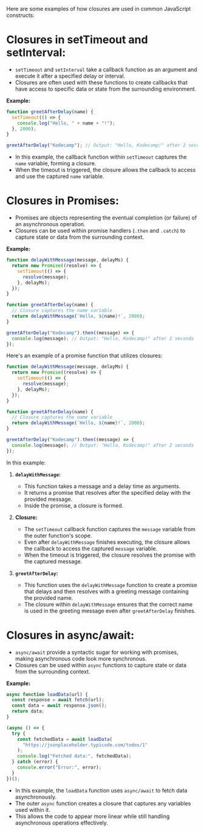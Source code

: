 Here are some examples of how closures are used in common JavaScript constructs:

# Closures in setTimeout and setInterval:

- `setTimeout` and `setInterval` take a callback function as an argument and execute it after a specified delay or interval.
- Closures are often used with these functions to create callbacks that have access to specific data or state from the surrounding environment.

**Example:**

```javascript
function greetAfterDelay(name) {
  setTimeout(() => {
    console.log("Hello, " + name + "!");
  }, 2000);
}

greetAfterDelay("Kodecamp"); // Output: "Hello, Kodecamp!" after 2 seconds
```

- In this example, the callback function within `setTimeout` captures the `name` variable, forming a closure.
- When the timeout is triggered, the closure allows the callback to access and use the captured `name` variable.

# Closures in Promises:

- Promises are objects representing the eventual completion (or failure) of an asynchronous operation.
- Closures can be used within promise handlers (`.then` and `.catch`) to capture state or data from the surrounding context.

**Example:**

```javascript
function delayWithMessage(message, delayMs) {
  return new Promise((resolve) => {
    setTimeout(() => {
      resolve(message);
    }, delayMs);
  });
}

function greetAfterDelay(name) {
  // Closure captures the name variable
  return delayWithMessage(`Hello, ${name}!`, 2000);
}

greetAfterDelay("Kodecamp").then((message) => {
  console.log(message); // Output: "Hello, Kodecamp!" after 2 seconds
});
```

Here's an example of a promise function that utilizes closures:

```javascript
function delayWithMessage(message, delayMs) {
  return new Promise((resolve) => {
    setTimeout(() => {
      resolve(message);
    }, delayMs);
  });
}

function greetAfterDelay(name) {
  // Closure captures the name variable
  return delayWithMessage(`Hello, ${name}!`, 2000);
}

greetAfterDelay("Kodecamp").then((message) => {
  console.log(message); // Output: "Hello, Kodecamp!" after 2 seconds
});
```

In this example:

1. **`delayWithMessage`:**

   - This function takes a message and a delay time as arguments.
   - It returns a promise that resolves after the specified delay with the provided message.
   - Inside the promise, a closure is formed.

2. **Closure:**

   - The `setTimeout` callback function captures the `message` variable from the outer function's scope.
   - Even after `delayWithMessage` finishes executing, the closure allows the callback to access the captured `message` variable.
   - When the timeout is triggered, the closure resolves the promise with the captured message.

3. **`greetAfterDelay`:**
   - This function uses the `delayWithMessage` function to create a promise that delays and then resolves with a greeting message containing the provided name.
   - The closure within `delayWithMessage` ensures that the correct name is used in the greeting message even after `greetAfterDelay` finishes.

# Closures in async/await:

- `async/await` provide a syntactic sugar for working with promises, making asynchronous code look more synchronous.
- Closures can be used within `async` functions to capture state or data from the surrounding context.

**Example:**

```javascript
async function loadData(url) {
  const response = await fetch(url);
  const data = await response.json();
  return data;
}

(async () => {
  try {
    const fetchedData = await loadData(
      "https://jsonplaceholder.typicode.com/todos/1"
    );
    console.log("Fetched data:", fetchedData);
  } catch (error) {
    console.error("Error:", error);
  }
})();
```

- In this example, the `loadData` function uses `async/await` to fetch data asynchronously.
- The outer `async` function creates a closure that captures any variables used within it.
- This allows the code to appear more linear while still handling asynchronous operations effectively.
